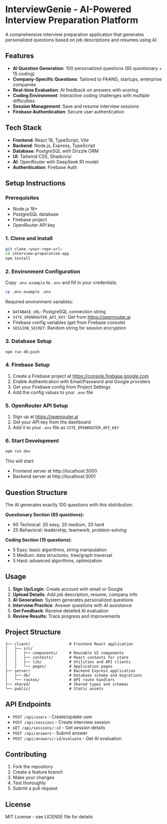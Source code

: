 # InterviewGenie - AI-Powered Interview Preparation Platform

A comprehensive interview preparation application that generates personalized questions based on job descriptions and resumes using AI.

## Features

- **AI Question Generation**: 100 personalized questions (85 questionary + 15 coding)
- **Company-Specific Questions**: Tailored to FAANG, startups, enterprise companies
- **Real-time Evaluation**: AI feedback on answers with scoring
- **Coding Environment**: Interactive coding challenges with multiple difficulties
- **Session Management**: Save and resume interview sessions
- **Firebase Authentication**: Secure user authentication

## Tech Stack

- **Frontend**: React 18, TypeScript, Vite
- **Backend**: Node.js, Express, TypeScript
- **Database**: PostgreSQL with Drizzle ORM
- **UI**: Tailwind CSS, Shadcn/ui
- **AI**: OpenRouter with DeepSeek R1 model
- **Authentication**: Firebase Auth

## Setup Instructions

### Prerequisites

- Node.js 18+ 
- PostgreSQL database
- Firebase project
- OpenRouter API key

### 1. Clone and Install

```bash
git clone <your-repo-url>
cd interview-preparation-app
npm install
```

### 2. Environment Configuration

Copy `.env.example` to `.env` and fill in your credentials:

```bash
cp .env.example .env
```

Required environment variables:
- `DATABASE_URL`: PostgreSQL connection string
- `VITE_OPENROUTER_API_KEY`: Get from https://openrouter.ai
- Firebase config variables (get from Firebase console)
- `SESSION_SECRET`: Random string for session encryption

### 3. Database Setup

```bash
npm run db:push
```

### 4. Firebase Setup

1. Create a Firebase project at https://console.firebase.google.com
2. Enable Authentication with Email/Password and Google providers
3. Get your Firebase config from Project Settings
4. Add the config values to your `.env` file

### 5. OpenRouter API Setup

1. Sign up at https://openrouter.ai
2. Get your API key from the dashboard
3. Add it to your `.env` file as `VITE_OPENROUTER_API_KEY`

### 6. Start Development

```bash
npm run dev
```

This will start:
- Frontend server at http://localhost:3000
- Backend server at http://localhost:3001

## Question Structure

The AI generates exactly 100 questions with this distribution:

**Questionary Section (85 questions):**
- 60 Technical: 20 easy, 20 medium, 20 hard
- 25 Behavioral: leadership, teamwork, problem-solving

**Coding Section (15 questions):**
- 5 Easy: basic algorithms, string manipulation
- 5 Medium: data structures, tree/graph traversal
- 5 Hard: advanced algorithms, optimization

## Usage

1. **Sign Up/Login**: Create account with email or Google
2. **Upload Details**: Add job description, resume, company info
3. **AI Generation**: System generates personalized questions
4. **Interview Practice**: Answer questions with AI assistance
5. **Get Feedback**: Receive detailed AI evaluation
6. **Review Results**: Track progress and improvements

## Project Structure

```
├── client/                 # Frontend React application
│   ├── src/
│   │   ├── components/     # Reusable UI components
│   │   ├── contexts/       # React contexts for state
│   │   ├── lib/            # Utilities and API clients
│   │   └── pages/          # Application pages
├── server/                 # Backend Express application
│   ├── db/                 # Database schema and migrations
│   └── routes/             # API route handlers
├── shared/                 # Shared types and schemas
└── public/                 # Static assets
```

## API Endpoints

- `POST /api/users` - Create/update user
- `POST /api/sessions` - Create interview session
- `GET /api/sessions/:id` - Get session details
- `POST /api/answers` - Submit answer
- `POST /api/answers/:id/evaluate` - Get AI evaluation

## Contributing

1. Fork the repository
2. Create a feature branch
3. Make your changes
4. Test thoroughly
5. Submit a pull request

## License

MIT License - see LICENSE file for details